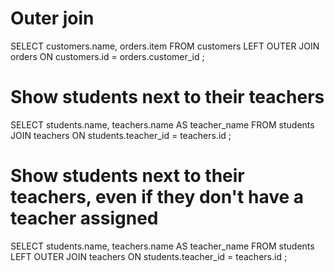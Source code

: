 # Outer join
SELECT customers.name, orders.item 
    FROM customers 
    LEFT OUTER JOIN orders 
    ON customers.id = orders.customer_id
;

# Show students next to their teachers
SELECT students.name, teachers.name AS teacher_name
    FROM students
    JOIN teachers
    ON students.teacher_id = teachers.id
;

# Show students next to their teachers, even if they don't have a teacher assigned
SELECT students.name, teachers.name AS teacher_name
    FROM students
    LEFT OUTER JOIN teachers
    ON students.teacher_id = teachers.id
;